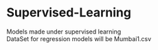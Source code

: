 # Supervised-Learning
Models made under supervised learning
<br>
DataSet for regression models will be Mumbai1.csv


